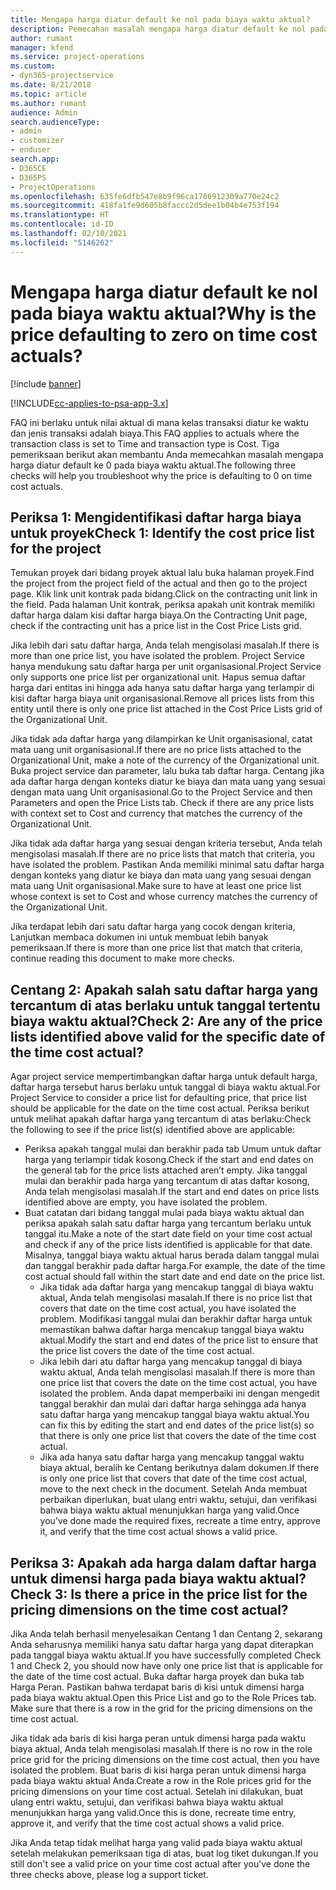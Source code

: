 ```yaml
---
title: Mengapa harga diatur default ke nol pada biaya waktu aktual?
description: Pemecahan masalah mengapa harga diatur default ke nol pada biaya waktu aktual.
author: rumant
manager: kfend
ms.service: project-operations
ms.custom:
- dyn365-projectservice
ms.date: 8/21/2018
ms.topic: article
ms.author: rumant
audience: Admin
search.audienceType:
- admin
- customizer
- enduser
search.app:
- D365CE
- D365PS
- ProjectOperations
ms.openlocfilehash: 635fe6dfb547e8b9f96ca1786912309a770e24c2
ms.sourcegitcommit: 418fa1fe9d605b8faccc2d5dee1b04b4e753f194
ms.translationtype: HT
ms.contentlocale: id-ID
ms.lasthandoff: 02/10/2021
ms.locfileid: "5146262"
---
```

# <a name="why-is-the-price-defaulting-to-zero-on-time-cost-actuals"></a><span data-ttu-id="0c110-103">Mengapa harga diatur default ke nol pada biaya waktu aktual?</span><span class="sxs-lookup"><span data-stu-id="0c110-103">Why is the price defaulting to zero on time cost actuals?</span></span>

[!include [banner](../includes/psa-now-project-operations.md)]

[!INCLUDE[cc-applies-to-psa-app-3.x](../includes/cc-applies-to-psa-app-3x.md)]

<span data-ttu-id="0c110-104">FAQ ini berlaku untuk nilai aktual di mana kelas transaksi diatur ke waktu dan jenis transaksi adalah biaya.</span><span class="sxs-lookup"><span data-stu-id="0c110-104">This FAQ applies to actuals where the transaction class is set to Time and transaction type is Cost.</span></span> <span data-ttu-id="0c110-105">Tiga pemeriksaan berikut akan membantu Anda memecahkan masalah mengapa harga diatur default ke 0 pada biaya waktu aktual.</span><span class="sxs-lookup"><span data-stu-id="0c110-105">The following three checks will help you troubleshoot why the price is defaulting to 0 on time cost actuals.</span></span>
 
## <a name="check-1-identify-the-cost-price-list-for-the-project"></a><span data-ttu-id="0c110-106">Periksa 1: Mengidentifikasi daftar harga biaya untuk proyek</span><span class="sxs-lookup"><span data-stu-id="0c110-106">Check 1: Identify the cost price list for the project</span></span>

<span data-ttu-id="0c110-107">Temukan proyek dari bidang proyek aktual lalu buka halaman proyek.</span><span class="sxs-lookup"><span data-stu-id="0c110-107">Find the project from the project field of the actual and then go to the project page.</span></span> <span data-ttu-id="0c110-108">Klik link unit kontrak pada bidang.</span><span class="sxs-lookup"><span data-stu-id="0c110-108">Click on the contracting unit link in the field.</span></span> <span data-ttu-id="0c110-109">Pada halaman Unit kontrak, periksa apakah unit kontrak memiliki daftar harga dalam kisi daftar harga biaya.</span><span class="sxs-lookup"><span data-stu-id="0c110-109">On the Contracting Unit page, check if the contracting unit has a price list in the Cost Price Lists grid.</span></span>

<span data-ttu-id="0c110-110">Jika lebih dari satu daftar harga, Anda telah mengisolasi masalah.</span><span class="sxs-lookup"><span data-stu-id="0c110-110">If there is more than one price list, you have isolated the problem.</span></span> <span data-ttu-id="0c110-111">Project Service hanya mendukung satu daftar harga per unit organisasional.</span><span class="sxs-lookup"><span data-stu-id="0c110-111">Project Service only supports one price list per organizational unit.</span></span> <span data-ttu-id="0c110-112">Hapus semua daftar harga dari entitas ini hingga ada hanya satu daftar harga yang terlampir di kisi daftar harga biaya unit organisasional.</span><span class="sxs-lookup"><span data-stu-id="0c110-112">Remove all prices lists from this entity until there is only one price list attached in the Cost Price Lists grid of the Organizational Unit.</span></span>

<span data-ttu-id="0c110-113">Jika tidak ada daftar harga yang dilampirkan ke Unit organisasional, catat mata uang unit organisasional.</span><span class="sxs-lookup"><span data-stu-id="0c110-113">If there are no price lists attached to the Organizational Unit, make a note of the currency of the Organizational unit.</span></span> <span data-ttu-id="0c110-114">Buka project service dan parameter, lalu buka tab daftar harga. Centang jika ada daftar harga dengan konteks diatur ke biaya dan mata uang yang sesuai dengan mata uang Unit organisasional.</span><span class="sxs-lookup"><span data-stu-id="0c110-114">Go to the Project Service and then Parameters and open the Price Lists tab. Check if there are any price lists with context set to Cost and currency that matches the currency of the Organizational Unit.</span></span>
 
<span data-ttu-id="0c110-115">Jika tidak ada daftar harga yang sesuai dengan kriteria tersebut, Anda telah mengisolasi masalah.</span><span class="sxs-lookup"><span data-stu-id="0c110-115">If there are no price lists that match that criteria, you have isolated the problem.</span></span> <span data-ttu-id="0c110-116">Pastikan Anda memiliki minimal satu daftar harga dengan konteks yang diatur ke biaya dan mata uang yang sesuai dengan mata uang Unit organisasional.</span><span class="sxs-lookup"><span data-stu-id="0c110-116">Make sure to have at least one price list whose context is set to Cost and whose currency matches the currency of the Organizational Unit.</span></span>

<span data-ttu-id="0c110-117">Jika terdapat lebih dari satu daftar harga yang cocok dengan kriteria, Lanjutkan membaca dokumen ini untuk membuat lebih banyak pemeriksaan.</span><span class="sxs-lookup"><span data-stu-id="0c110-117">If there is more than one price list that match that criteria, continue reading this document to make more checks.</span></span>

## <a name="check-2-are-any-of-the-price-lists-identified-above-valid-for-the-specific-date-of-the-time-cost-actual"></a><span data-ttu-id="0c110-118">Centang 2: Apakah salah satu daftar harga yang tercantum di atas berlaku untuk tanggal tertentu biaya waktu aktual?</span><span class="sxs-lookup"><span data-stu-id="0c110-118">Check 2: Are any of the price lists identified above valid for the specific date of the time cost actual?</span></span>

<span data-ttu-id="0c110-119">Agar project service mempertimbangkan daftar harga untuk default harga, daftar harga tersebut harus berlaku untuk tanggal di biaya waktu aktual.</span><span class="sxs-lookup"><span data-stu-id="0c110-119">For Project Service to consider a price list for defaulting price, that price list should be applicable for the date on the time cost actual.</span></span> <span data-ttu-id="0c110-120">Periksa berikut untuk melihat apakah daftar harga yang tercantum di atas berlaku:</span><span class="sxs-lookup"><span data-stu-id="0c110-120">Check the following to see if the price list(s) identified above are applicable:</span></span>

- <span data-ttu-id="0c110-121">Periksa apakah tanggal mulai dan berakhir pada tab Umum untuk daftar harga yang terlampir tidak kosong.</span><span class="sxs-lookup"><span data-stu-id="0c110-121">Check if the start and end dates on the general tab for the price lists attached aren’t empty.</span></span> <span data-ttu-id="0c110-122">Jika tanggal mulai dan berakhir pada harga yang tercantum di atas daftar kosong, Anda telah mengisolasi masalah.</span><span class="sxs-lookup"><span data-stu-id="0c110-122">If the start and end dates on price lists identified above are empty, you have isolated the problem.</span></span> 
- <span data-ttu-id="0c110-123">Buat catatan dari bidang tanggal mulai pada biaya waktu aktual dan periksa apakah salah satu daftar harga yang tercantum berlaku untuk tanggal itu.</span><span class="sxs-lookup"><span data-stu-id="0c110-123">Make a note of the start date field on your time cost actual and check if any of the price lists identified is applicable for that date.</span></span> <span data-ttu-id="0c110-124">Misalnya, tanggal biaya waktu aktual harus berada dalam tanggal mulai dan tanggal berakhir pada daftar harga.</span><span class="sxs-lookup"><span data-stu-id="0c110-124">For example, the date of the time cost actual should fall within the start date and end date on the price list.</span></span> 
    - <span data-ttu-id="0c110-125">Jika tidak ada daftar harga yang mencakup tanggal di biaya waktu aktual, Anda telah mengisolasi masalah.</span><span class="sxs-lookup"><span data-stu-id="0c110-125">If there is no price list that covers that date on the time cost actual, you have isolated the problem.</span></span> <span data-ttu-id="0c110-126">Modifikasi tanggal mulai dan berakhir daftar harga untuk memastikan bahwa daftar harga mencakup tanggal biaya waktu aktual.</span><span class="sxs-lookup"><span data-stu-id="0c110-126">Modify the start and end dates of the price list to ensure that the price list covers the date of the time cost actual.</span></span> 
    - <span data-ttu-id="0c110-127">Jika lebih dari atu daftar harga yang mencakup tanggal di biaya waktu aktual, Anda telah mengisolasi masalah.</span><span class="sxs-lookup"><span data-stu-id="0c110-127">If there is more than one price list that covers the date on the time cost actual, you have isolated the problem.</span></span> <span data-ttu-id="0c110-128">Anda dapat memperbaiki ini dengan mengedit tanggal berakhir dan mulai dari daftar harga sehingga ada hanya satu daftar harga yang mencakup tanggal biaya waktu aktual.</span><span class="sxs-lookup"><span data-stu-id="0c110-128">You can fix this by editing the start and end dates of the price list(s) so that there is only one price list that covers the date of the time cost actual.</span></span> 
    - <span data-ttu-id="0c110-129">Jika ada hanya satu daftar harga yang mencakup tanggal waktu biaya aktual, beralih ke Centang berikutnya dalam dokumen.</span><span class="sxs-lookup"><span data-stu-id="0c110-129">If there is only one price list that covers that date of the time cost actual, move to the next check in the document.</span></span>
<span data-ttu-id="0c110-130">Setelah Anda membuat perbaikan diperlukan, buat ulang entri waktu, setujui, dan verifikasi bahwa biaya waktu aktual menunjukkan harga yang valid.</span><span class="sxs-lookup"><span data-stu-id="0c110-130">Once you’ve done made the required fixes, recreate a time entry, approve it, and verify that the time cost actual shows a valid price.</span></span>

## <a name="check-3-is-there-a-price-in-the-price-list-for-the-pricing-dimensions-on-the-time-cost-actual"></a><span data-ttu-id="0c110-131">Periksa 3: Apakah ada harga dalam daftar harga untuk dimensi harga pada biaya waktu aktual?</span><span class="sxs-lookup"><span data-stu-id="0c110-131">Check 3: Is there a price in the price list for the pricing dimensions on the time cost actual?</span></span>

<span data-ttu-id="0c110-132">Jika Anda telah berhasil menyelesaikan Centang 1 dan Centang 2, sekarang Anda seharusnya memiliki hanya satu daftar harga yang dapat diterapkan pada tanggal biaya waktu aktual.</span><span class="sxs-lookup"><span data-stu-id="0c110-132">If you have successfully completed Check 1 and Check 2, you should now have only one price list that is applicable for the date of the time cost actual.</span></span> <span data-ttu-id="0c110-133">Buka daftar harga proyek dan buka tab Harga Peran. Pastikan bahwa terdapat baris di kisi untuk dimensi harga pada biaya waktu aktual.</span><span class="sxs-lookup"><span data-stu-id="0c110-133">Open this Price List and go to the Role Prices tab. Make sure that there is a row in the grid for the pricing dimensions on the time cost actual.</span></span>

<span data-ttu-id="0c110-134">Jika tidak ada baris di kisi harga peran untuk dimensi harga pada waktu biaya aktual, Anda telah mengisolasi masalah.</span><span class="sxs-lookup"><span data-stu-id="0c110-134">If there is no row in the role price grid for the pricing dimensions on the time cost actual, then you have isolated the problem.</span></span> <span data-ttu-id="0c110-135">Buat baris di kisi harga peran untuk dimensi harga pada biaya waktu aktual Anda.</span><span class="sxs-lookup"><span data-stu-id="0c110-135">Create a row in the Role prices grid for the pricing dimensions on your time cost actual.</span></span> <span data-ttu-id="0c110-136">Setelah ini dilakukan, buat ulang entri waktu, setujui, dan verifikasi bahwa biaya waktu aktual menunjukkan harga yang valid.</span><span class="sxs-lookup"><span data-stu-id="0c110-136">Once this is done, recreate time entry, approve it, and verify that the time cost actual shows a valid price.</span></span>
 
<span data-ttu-id="0c110-137">Jika Anda tetap tidak melihat harga yang valid pada biaya waktu aktual setelah melakukan pemeriksaan tiga di atas, buat log tiket dukungan.</span><span class="sxs-lookup"><span data-stu-id="0c110-137">If you still don't see a valid price on your time cost actual after you’ve done the three checks above, please log a support ticket.</span></span>



